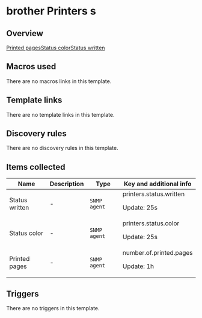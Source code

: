 # brother Printers s

## Overview

[Printed pages](http://192.168.0.12/zabbix/items.php?form=update&hostid=10436&itemid=37189)[Status color](http://192.168.0.12/zabbix/items.php?form=update&hostid=10436&itemid=37157)[Status written](http://192.168.0.12/zabbix/items.php?form=update&hostid=10436&itemid=37158)



## Macros used

There are no macros links in this template.

## Template links

There are no template links in this template.

## Discovery rules

There are no discovery rules in this template.

## Items collected

|Name|Description|Type|Key and additional info|
|----|-----------|----|----|
|Status written|<p>-</p>|`SNMP agent`|printers.status.written<p>Update: 25s</p>|
|Status color|<p>-</p>|`SNMP agent`|printers.status.color<p>Update: 25s</p>|
|Printed pages|<p>-</p>|`SNMP agent`|number.of.printed.pages<p>Update: 1h</p>|
## Triggers

There are no triggers in this template.

